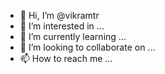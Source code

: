 - 👋 Hi, I’m @vikramtr
- 👀 I’m interested in ...
- 🌱 I’m currently learning ...
- 💞️ I’m looking to collaborate on ...
- 📫 How to reach me ...

<!---
vikramtr/vikramtr is a ✨ special ✨ repository because its `README.md` (this file) appears on your GitHub profile.
You can click the Preview link to take a look at your changes.
--->
